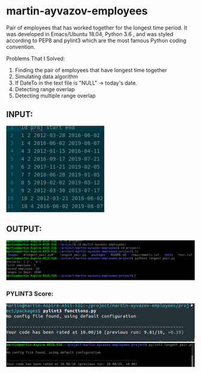 # martin-ayvazov-employees
Pair of employees that has worked together for the longest time period. It was developed in Emacs/Ubuntu 18.04, Python 3.6 , and was styled according to PEP8 and pylint3 which are the most famous Python coding convention.

Problems That I Solved:
1. Finding the pair of employees that have longest time together
2. Simulating data algorithm
3. If DateTo in the text file is "NULL" -> today's date.
4. Detecting range overlap
5. Detecting multiple range overlap

## INPUT:

![alt text](https://raw.githubusercontent.com/majvazov/martin-ayvazov-employees/master/project/Images/input.png)

## OUTPUT:

![alt text](https://raw.githubusercontent.com/majvazov/martin-ayvazov-employees/master/project/Images/output.png)

### PYLINT3 Score:

![alt text](https://raw.githubusercontent.com/majvazov/martin-ayvazov-employees/master/project/Images/functions.png)
![alt text](https://raw.githubusercontent.com/majvazov/martin-ayvazov-employees/master/project/Images/longest_time.png)
